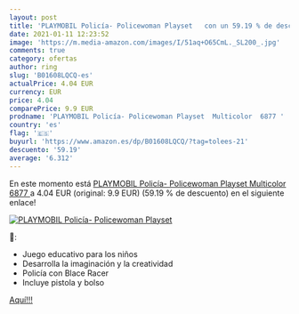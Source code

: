 ```yaml
---
layout: post
title: 'PLAYMOBIL Policía- Policewoman Playset   con un 59.19 % de descuento'
date: 2021-01-11 12:23:52
image: 'https://m.media-amazon.com/images/I/51aq+O65CmL._SL200_.jpg'
comments: true
category: ofertas
author: ring
slug: 'B01608LQCQ-es'
actualPrice: 4.04 EUR
currency: EUR
price: 4.04
comparePrice: 9.9 EUR
prodname: 'PLAYMOBIL Policía- Policewoman Playset  Multicolor  6877 '
country: 'es'
flag: '🇪🇸'
buyurl: 'https://www.amazon.es/dp/B01608LQCQ/?tag=tolees-21'
descuento: '59.19'
average: '6.312'
---
```


En este momento está [PLAYMOBIL Policía- Policewoman Playset  Multicolor  6877 ](https://www.amazon.es/dp/B01608LQCQ/?tag=tolees-21) a 4.04 EUR (original: 9.9 EUR) (59.19 %  de descuento) en el siguiente enlace!

[![PLAYMOBIL Policía- Policewoman Playset  ](https://m.media-amazon.com/images/I/51aq+O65CmL._SL200_.jpg)](https://www.amazon.es/dp/B01608LQCQ/?tag=tolees-21)

🔎:

- Juego educativo para los niños
- Desarrolla la imaginación y la creatividad
- Policía con Blace Racer
- Incluye pistola y bolso

[Aquí!!!](https://www.amazon.es/dp/B01608LQCQ/?tag=tolees-21)
